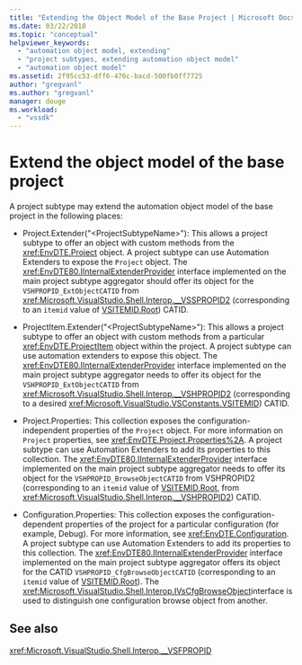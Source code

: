 ```yaml
---
title: "Extending the Object Model of the Base Project | Microsoft Docs"
ms.date: 03/22/2018
ms.topic: "conceptual"
helpviewer_keywords:
  - "automation object model, extending"
  - "project subtypes, extending automation object model"
  - "automation object model"
ms.assetid: 2f95cc53-dff6-476c-bacd-500fb0ff7725
author: "gregvanl"
ms.author: "gregvanl"
manager: douge
ms.workload:
  - "vssdk"
---
```

# Extend the object model of the base project

A project subtype may extend the automation object model of the base project in the following places:

-   Project.Extender("\<ProjectSubtypeName>"): This allows a project subtype to offer an object with custom methods from the <xref:EnvDTE.Project> object. A project subtype can use Automation Extenders to expose the `Project` object. The <xref:EnvDTE80.IInternalExtenderProvider> interface implemented on the main project subtype aggregator should offer its object for the `VSHPROPID_ExtObjectCATID` from <xref:Microsoft.VisualStudio.Shell.Interop.__VSSPROPID2> (corresponding to an `itemid` value of [VSITEMID.Root](<xref:Microsoft.VisualStudio.VSConstants.VSITEMID#Microsoft_VisualStudio_VSConstants_VSITEMID_Root>)) CATID.

-   ProjectItem.Extender("\<ProjectSubtypeName>"): This allows a project subtype to offer an object with custom methods from a particular <xref:EnvDTE.ProjectItem> object within the project. A project subtype can use automation extenders to expose this object. The <xref:EnvDTE80.IInternalExtenderProvider> interface implemented on the main project subtype aggregator needs to offer its object for the `VSHPROPID_ExtObjectCATID` from <xref:Microsoft.VisualStudio.Shell.Interop.__VSHPROPID2> (corresponding to a desired <xref:Microsoft.VisualStudio.VSConstants.VSITEMID>) CATID.

-   Project.Properties: This collection exposes the configuration-independent properties of the `Project` object. For more information on `Project` properties, see <xref:EnvDTE.Project.Properties%2A>. A project subtype can use Automation Extenders to add its properties to this collection. The <xref:EnvDTE80.IInternalExtenderProvider> interface implemented on the main project subtype aggregator needs to offer its object for the `VSHPROPID_BrowseObjectCATID` from VSHPROPID2 (corresponding to an `itemid` value of [VSITEMID.Root](<xref:Microsoft.VisualStudio.VSConstants.VSITEMID#Microsoft_VisualStudio_VSConstants_VSITEMID_Root>), from <xref:Microsoft.VisualStudio.Shell.Interop.__VSHPROPID2>) CATID.

-   Configuration.Properties: This collection exposes the configuration-dependent properties of the project for a particular configuration (for example, Debug). For more information, see <xref:EnvDTE.Configuration>. A project subtype can use Automation Extenders to add its properties to this collection. The <xref:EnvDTE80.IInternalExtenderProvider> interface implemented on the main project subtype aggregator offers its object for the CATID `VSHPROPID_CfgBrowseObjectCATID` (corresponding to an `itemid` value of [VSITEMID.Root](<xref:Microsoft.VisualStudio.VSConstants.VSITEMID#Microsoft_VisualStudio_VSConstants_VSITEMID_Root>)). The <xref:Microsoft.VisualStudio.Shell.Interop.IVsCfgBrowseObject>interface is used to distinguish one configuration browse object from another.

## See also

<xref:Microsoft.VisualStudio.Shell.Interop.__VSFPROPID>